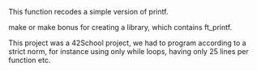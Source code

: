 This function recodes a simple version of printf.

make or make bonus for creating a library, which contains ft_printf.

This project was a 42School project, we had to program according to a strict norm, for instance using only while loops, having only 25 lines per function etc.
